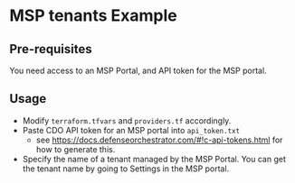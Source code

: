 # MSP tenants Example

## Pre-requisites

You need access to an MSP Portal, and API token for the MSP portal.

## Usage
- Modify `terraform.tfvars` and `providers.tf` accordingly.
- Paste CDO API token for an MSP portal into `api_token.txt`
    - see https://docs.defenseorchestrator.com/#!c-api-tokens.html for how to generate this.
- Specify the name of a tenant managed by the MSP Portal. You can get the tenant name by going to Settings in the MSP portal.